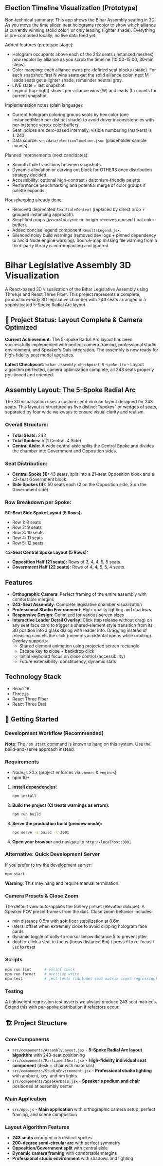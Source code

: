 ## Election Timeline Visualization (Prototype)

Non‑technical summary: This app shows the Bihar Assembly seating in 3D. As you move the time slider, seat holograms recolor to show which alliance is currently winning (solid color) or only leading (lighter shade). Everything is pre‑computed locally; no live data feed yet.

Added features (prototype stage):

* Hologram occupants above each of the 243 seats (instanced meshes) now recolor by alliance as you scrub the timeline (10:00–15:00, 30‑min steps).
* Color mapping: each alliance owns pre-defined seat blocks (static). For each snapshot: first N wins seats get the solid alliance color, next M leads seats get a lighter shade, remainder neutral gray.
* LIVE state = last snapshot.
* Legend (top-right) shows per-alliance wins (W) and leads (L) counts for current snapshot.

Implementation notes (plain language):
* Current hologram coloring groups seats by hex color (one InstancedMesh per distinct shade) to avoid driver inconsistencies with per-instance vertex color buffers.
* Seat indices are zero-based internally; visible numbering (markers) is 1..243.
* Data source: `src/data/electionTimeline.json` (placeholder sample counts).

Planned improvements (next candidates):
* Smooth fade transitions between snapshots.
* Dynamic allocation or carving out block for OTHERS once distribution strategy decided.
* Accessibility: optional high-contrast / daltonism-friendly palette.
* Performance benchmarking and potential merge of color groups if palette expands.

Housekeeping already done:
* Removed deprecated `SeatStateContext` (replaced by direct prop + grouped instancing approach).
* Simplified props (`AssemblyLayout` no longer receives unused float color buffer).
* Added concise legend component `ResultsLegend.jsx`.
* Silenced noisy build warnings (removed dev logs + pinned dependency to avoid Node engine warning). Source-map missing file warning from a third-party library is non-impacting and ignored.
# Bihar Legislative Assembly 3D Visualization

A React-based 3D visualization of the Bihar Legislative Assembly using Three.js and React Three Fiber. This project represents a complete, production-ready 3D legislative chamber with 243 seats arranged in a sophisticated 5-Spoke Radial Arc layout.

## 🎯 Project Status: Layout Complete & Camera Optimized

**Current Achievement**: The 5-Spoke Radial Arc layout has been successfully implemented with perfect camera framing, professional studio environment, and Speaker's Dais integration. The assembly is now ready for high-fidelity seat model upgrades.

**Latest Checkpoint**: `bihar-assembly-checkpoint-5-spoke-fix` - Layout algorithm perfected, camera optimization complete, all 243 seats properly positioned and oriented.

## Assembly Layout: The 5-Spoke Radial Arc

The 3D visualization uses a custom semi-circular layout designed for 243 seats. This layout is structured as five distinct "spokes" or wedges of seats, separated by four wide walkways to ensure visual clarity and realism.

### Overall Structure:
- **Total Seats:** 243
- **Total Spokes:** 5 (1 Central, 4 Side)
- **Central Aisle:** A wide central aisle splits the Central Spoke and divides the chamber into Government and Opposition sides.

### Seat Distribution:
- **Central Spoke (1):** 43 seats, split into a 21-seat Opposition block and a 22-seat Government block.
- **Side Spokes (4):** 50 seats each (2 on the Opposition side, 2 on the Government side).

### Row Breakdown per Spoke:

**50-Seat Side Spoke Layout (5 Rows):**
- Row 1: 8 seats
- Row 2: 9 seats
- Row 3: 10 seats
- Row 4: 11 seats
- Row 5: 12 seats

**43-Seat Central Spoke Layout (5 Rows):**
- **Opposition Half (21 seats):** Rows of 3, 4, 4, 5, 5 seats.
- **Government Half (22 seats):** Rows of 4, 4, 5, 5, 4 seats.

## Features

- **Orthographic Camera**: Perfect framing of the entire assembly with comfortable margins
- **243-Seat Assembly**: Complete legislative chamber visualization
- **Professional Studio Environment**: High-quality lighting and shadows
- **Responsive Design**: Optimized for various screen sizes
- **Interactive Leader Detail Overlay**: Click (tap release without drag) on any seat face card to trigger a shared‑element style transition from its 3D position into a glass dialog with leader info. Dragging instead of releasing cancels the click (prevents accidental opens while orbiting). Overlay supports:
   * Shared element animation using projected screen rectangle
   * Escape key to close + backdrop click
   * Initial keyboard focus on close control (accessibility)
   * Future extensibility: constituency, dynamic stats

## Technology Stack

- React 18
- Three.js
- React Three Fiber
- React Three Drei

## 🚀 Getting Started

### Development Workflow (Recommended)
**Note**: The `npm start` command is known to hang on this system. Use the build-and-serve approach instead.

### Requirements
* Node.js 20.x (project enforces via `.nvmrc` & `engines`)
* npm 10+

1. **Install dependencies:**
   ```bash
   npm install
   ```

2. **Build the project (CI treats warnings as errors):**
   ```bash
   npm run build
   ```

3. **Serve the production build (preview mode):**
   ```bash
   npx serve -s build -l 3001
   ```

4. **Open your browser** and navigate to `http://localhost:3001`

### Alternative: Quick Development Server
If you prefer to try the development server:
```bash
npm start
```
**Warning**: This may hang and require manual termination.

### Camera Presets & Close Zoom
The default view auto-applies the Gallery preset (elevated oblique). A Speaker POV preset frames from the dais. Close zoom behavior includes:
* min distance 0.5m with soft floor stabilization at 0.6m
* lateral offset when extremely close to avoid clipping hologram face cards
* dynamic toggle of dolly-to-cursor below distance 5 to prevent jitter
* double-click a seat to focus (focus distance 6m) / press `f` to re-focus / `Esc` to reset

### Scripts
```bash
npm run lint      # eslint check
npm run format    # prettier write
npm test          # jest tests (includes seat matrix count regression)
```

### Testing
A lightweight regression test asserts we always produce 243 seat matrices. Extend this with per-spoke distribution if refactors occur.

## 🏗️ Project Structure

### Core Components
- `src/components/AssemblyLayout.jsx` - **5-Spoke Radial Arc layout algorithm** with 243-seat positioning
- `src/components/ParliamentSeat.jsx` - **High-fidelity individual seat component** (desk + chair with materials)
- `src/components/StudioEnvironment.jsx` - **Professional studio lighting** with ambient, key, and rim lights
- `src/components/SpeakerDais.jsx` - **Speaker's podium and chair** positioned at assembly center

### Main Application
- `src/App.js` - **Main application** with orthographic camera setup, perfect framing, and scene composition

### Layout Algorithm Features
- **243 seats** arranged in 5 distinct spokes
- **200-degree semi-circular arc** with perfect symmetry
- **Opposition/Government split** with central aisle
- **Dynamic camera framing** with comfortable margins
- **Professional studio environment** with shadows and lighting
